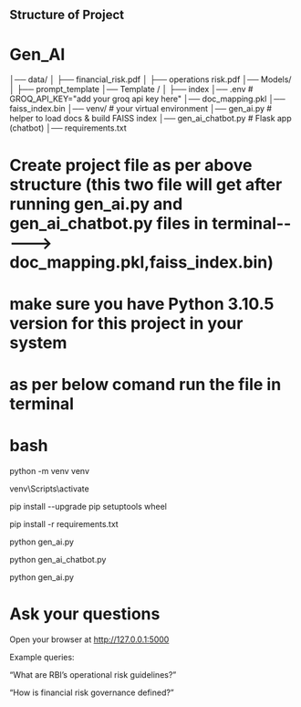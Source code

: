 ## Structure of Project
# Gen_AI
│── data/
│   ├── financial_risk.pdf
│   ├── operations risk.pdf
│── Models/
│   ├── prompt_template
│── Template /
│   ├── index
│── .env   # GROQ_API_KEY="add your groq api key here"
│── doc_mapping.pkl
│── faiss_index.bin
│── venv/                  # your virtual environment
│── gen_ai.py              # helper to load docs & build FAISS index
│── gen_ai_chatbot.py      # Flask app (chatbot)
│── requirements.txt

# Create project file as per above structure (this two file will get after running gen_ai.py and gen_ai_chatbot.py files in terminal-----> doc_mapping.pkl,faiss_index.bin)
# make sure you have Python 3.10.5 version for this project in your system 
# as per below comand run the file in terminal

# bash

python -m venv venv

venv\Scripts\activate

pip install --upgrade pip setuptools wheel

pip install -r requirements.txt

python gen_ai.py

python gen_ai_chatbot.py

python gen_ai.py

# Ask your questions

Open your browser at http://127.0.0.1:5000

Example queries:

“What are RBI’s operational risk guidelines?”

“How is financial risk governance defined?”
